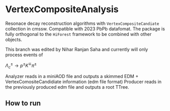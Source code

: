 # VertexCompositeAnalysis

Resonace decay reconstruction algorithms with ```VertexCompositeCandiate``` collection in cmssw. Compatible with 2023 PbPb datafomat. The package is fully orthogonal to the ```HiForest``` framework to be combined with other objects.

This branch was edited by Nihar Ranjan Saha and currently will only process events of 

$\Lambda_{c}^{\pm} \to p^{\pm}K^{\mp}\pi^{\pm}$



Analyzer reads in a miniAOD file and outputs a skimmed EDM + VertexComositeCandidiate information (edm file format)
Producer reads in the previously produced edm file and outputs a root TTree.





## How to run
